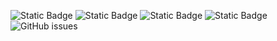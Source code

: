 ![Static Badge](https://img.shields.io/badge/blacklists-61-000000) ![Static Badge](https://img.shields.io/badge/blacklisted-0-cc0000) ![Static Badge](https://img.shields.io/badge/whitelisted-2254-00CC00) ![Static Badge](https://img.shields.io/badge/streaming_blacklist-28107-000000) ![GitHub issues](https://img.shields.io/github/issues/fabriziosalmi/blacklists)
